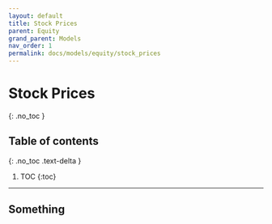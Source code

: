 ```yaml
---
layout: default
title: Stock Prices
parent: Equity
grand_parent: Models
nav_order: 1
permalink: docs/models/equity/stock_prices
---
```


# Stock Prices
{: .no_toc }

## Table of contents
{: .no_toc .text-delta }

1. TOC
{:toc}

---

## Something